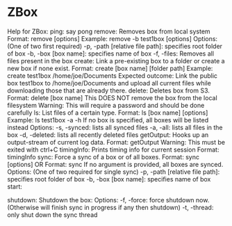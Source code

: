 # ZBox

Help for ZBox:
ping:
    say pong
remove:
    Removes box from local system 
    Format: remove [options]
    Example: remove -b test1box [options]
    Options: (One of two first required)
    -p, -path [relative file path]: specifies root folder of box
    -b, -box [box name]: specifies name of box
    -f, -files: Removes all files present in the box
create:
    Link a pre-existing box to a folder or create a new box if none exist.
    Format: create [box name] [folder path]
    Example: create test1box /home/joe/Documents
    Expected outcome: Link the public box test1box
    to /home/joe/Documents and upload all current files while 
    downloading those that are already there.
delete:
    Deletes box from S3. 
    Format: delete [box name]
    This DOES NOT remove the box from the local filesystem
    Warning: This will require a password and should be done carefully
ls:
    List files of a certain type.
    Format: ls [box name] [options]
    Example: ls test1box -a -h
    If no box is specified, all boxes will be listed instead
    Options: 
    -s, -synced: lists all synced files
    -a, -all: lists all files in the box
    -d, -deleted: lists all recently deleted files
getOutput:
    Hooks up an output-stream of current log data.
    Format: getOutput
    Warning: This must be exited with ctrl+C
timingInfo:
    Prints timing info for current session
    Format: timingInfo
sync:
    Force a sync of a box or of all boxes.
    Format: sync [options]
    OR Format: sync
    If no argument is provided, all boxes are synced.
    Options: (One of two required for single sync)
    -p, -path [relative file path]: specifies root folder of box
    -b, -box [box name]: specifies name of box
start:
    
shutdown:
    Shutdown the box:		Options:		-f, -force: force shutdown now. (Otherwise will finish sync in progress if any then shutdown)
     -t, -thread: only shut down the sync thread

